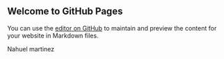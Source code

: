 ## Welcome to GitHub Pages

You can use the [editor on GitHub](https://github.com/NahuelM426/nahuelMartinez/edit/master/README.md) to maintain and preview the content for your website in Markdown files.

Nahuel martinez
